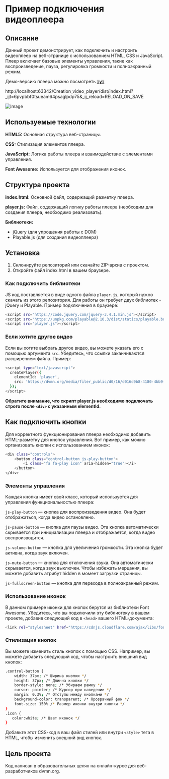 # Пример подключения видеоплеера
## Описание
Данный проект демонстрирует, как подключить и настроить видеоплеер на веб-странице с использованием HTML, CSS и JavaScript. Плеер включает базовые элементы управления, такие как воспроизведение, пауза, регулировка громкости и полноэкранный режим.

Демо-версию плеера можно посмотреть **[тут](http://localhost:63342/Creation_video_player/dist/index.html?_ijt=6pvpbbf0tsueam64psaglpdp75&_ij_reload=RELOAD_ON_SAVE)**


http://localhost:63342/Creation_video_player/dist/index.html?_ijt=6pvpbbf0tsueam64psaglpdp75&_ij_reload=RELOAD_ON_SAVE

![image](https://github.com/user-attachments/assets/6d10918f-37fc-40d0-8b0e-a783070caecb)


## Используемые технологии
**HTML5:** Основная структура веб-страницы.

**CSS:** Стилизация элементов плеера.

**JavaScript:** Логика работы плеера и взаимодействие с элементами управления.

**Font Awesome:** Используется для отображения иконок.

## Структура проекта
**index.html:** Основной файл, содержащий разметку плеера.

**player.js:** Файл, содержащий логику работы плеера (необходим для создания плеера, необходимо реализовать).

**Библиотеки:**
- jQuery (для упрощения работы с DOM)
- Playable.js (для создания видеоплеера)

## Установка
1. Склонируйте репозиторий или скачайте ZIP-архив с проектом.
2. Откройте файл index.html в вашем браузере.

### Как подключить библиотеки
JS код поставляется в виде одного файла ```player.js```, который нужно скачать из этого репозитория. Для работы он требует двух библиотек - jQuery и Playable. Пример подключения в браузере:

```bash
<script src="https://code.jquery.com/jquery-3.4.1.min.js"></script>
<script src="https://unpkg.com/playable@2.10.3/dist/statics/playable.bundle.min.js"></script>
<script src="player.js"></script>
```
### Если хотите другое видео
Если вы хотите выбрать другое видео, вы можете указать его с помощью аргумента ```src```. Убедитесь, что ссылки заканчиваются расширением файла. 
Пример:

```bash
<script type="text/javascript">
  createPlayer({
    elementId: 'player',
    src: 'https://dvmn.org/media/filer_public/d0/16/d016d9b8-4180-4bb9-ad83-0241f61627b8/samsung_demo_-_alive_in_color.mp4'
  });
</script>
```
**Обратите внимание, что скрипт player.js необходимо подключать строго после ```<div>``` с указанным elementId.**

## Как подключить кнопки
Для корректного функционирования плеера необходимо добавить HTML-разметку для кнопок управления. Вот пример, как можно организовать кнопки с использованием иконок:

```bash
<div class="controls">
    <button class="control-button js-play-button">
        <i class="fa fa-play icon" aria-hidden="true"></i>
    </button>
</div>    
```

### Элементы управления
Каждая кнопка имеет свой класс, который используется для управления функциональностью плеера:

```js-play-button``` — кнопка для воспроизведения видео. Она будет отображаться, когда видео остановлено.

```js-pause-button``` — кнопка для паузы видео. Эта кнопка автоматически скрывается при инициализации плеера и отображается, когда видео воспроизводится.

```js-volume-button``` — кнопка для увеличения громкости. Эта кнопка будет активна, когда звук включен.

```js-mute-button``` — кнопка для отключения звука. Она автоматически скрывается, когда звук выключен. Чтобы избежать мерцания, вы можете добавить атрибут hidden в момент загрузки страницы.

```js-fullscreen-button``` — кнопка для перехода в полноэкранный режим.

### Использование иконок
В данном примере иконки для кнопок берутся из библиотеки Font Awesome. Убедитесь, что вы подключили эту библиотеку в вашем проекте, добавив следующий код в ```<head>``` вашего HTML-документа:

```bash
<link rel="stylesheet" href="https://cdnjs.cloudflare.com/ajax/libs/font-awesome/4.7.0/css/font-awesome.min.css">
```

### Стилизация кнопок
Вы можете изменить стиль кнопок с помощью CSS. Например, вы можете добавить следующий код, чтобы настроить внешний вид кнопок:

```bash
.control-button {
    width: 37px; /* Ширина кнопки */
    height: 37px; /* Длинна кнопки */
    border-style: none; /* Убираем рамку */
    cursor: pointer; /* Курсор при наведении */
    margin: 0.3%; /* Отступы между кнопками */
    background-color: transparent; /* Прозрачный фон */
    font-size: 150% /* Размер иконки внутри кнопки */
}
.icon {
   color:white; /* Цвет иконок */
}
```

Добавьте этот CSS-код в ваш файл стилей или внутри ```<style>``` тега в HTML, чтобы изменить внешний вид кнопок.

## Цель проекта
Код написан в образовательных целях на онлайн-курсе для веб-разработчиков dvmn.org.
